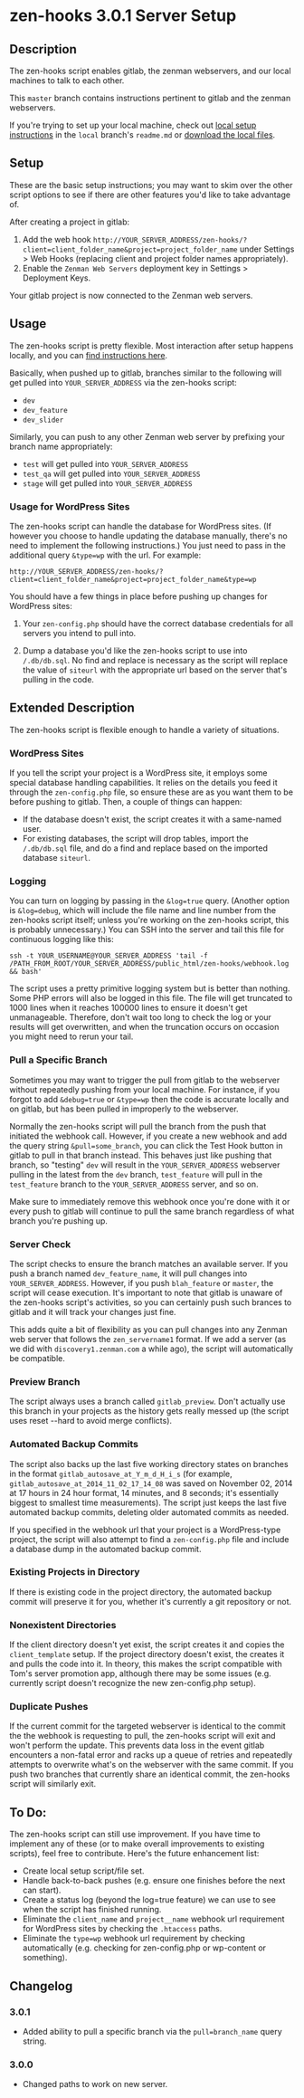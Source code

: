 # zen-hooks 3.0.1 Server Setup

## Description
The zen-hooks script enables gitlab, the zenman webservers, and our local machines to talk to each other.

This ``master`` branch contains instructions pertinent to gitlab and the zenman webservers.

If you're trying to set up your local machine, check out [local setup instructions](http://git.zenman.com/tcmulder/zen-hooks/tree/local) in the ``local`` branch's ``readme.md`` or [download the local files](http://git.zenman.com/tcmulder/zenpository/repository/archive?ref=local).

## Setup
These are the basic setup instructions; you may want to skim over the other script options to see if there are other features you'd like to take advantage of.

After creating a project in gitlab:

1. Add the web hook ``http://YOUR_SERVER_ADDRESS/zen-hooks/?client=client_folder_name&project=project_folder_name`` under Settings > Web Hooks (replacing client and project folder names appropriately).
2. Enable the ``Zenman Web Servers`` deployment key in Settings > Deployment Keys.

Your gitlab project is now connected to the Zenman web servers.

## Usage
The zen-hooks script is pretty flexible. Most interaction after setup happens locally, and you can [find instructions here](http://git.zenman.com/tcmulder/zen-hooks/tree/local).

Basically, when pushed up to gitlab, branches similar to the following will get pulled into ``YOUR_SERVER_ADDRESS`` via the zen-hooks script:

- ``dev``
- ``dev_feature``
- ``dev_slider``

Similarly, you can push to any other Zenman web server by prefixing your branch name appropriately:

- ``test`` will get pulled into ``YOUR_SERVER_ADDRESS``
- ``test_qa`` will get pulled into ``YOUR_SERVER_ADDRESS``
- ``stage`` will get pulled into ``YOUR_SERVER_ADDRESS``

### Usage for WordPress Sites
The zen-hooks script can handle the database for WordPress sites. (If however you choose to handle updating the database manually, there's no need to implement the following instructions.) You just need to pass in the additional query ``&type=wp`` with the url. For example:

``http://YOUR_SERVER_ADDRESS/zen-hooks/?client=client_folder_name&project=project_folder_name&type=wp``

You should have a few things in place before pushing up changes for WordPress sites:

1. Your ``zen-config.php`` should have the correct database credentials for all servers you intend to pull into.

2. Dump a database you'd like the zen-hooks script to use into ``/.db/db.sql``. No find and replace is necessary as the script will replace the value of ``siteurl`` with the appropriate url based on the server that's pulling in the code.

## Extended Description
The zen-hooks script is flexible enough to handle a variety of situations.

### WordPress Sites
If you tell the script your project is a WordPress site, it employs some special database handling capabilities. It relies on the details you feed it through the ``zen-config.php`` file, so ensure these are as you want them to be before pushing to gitlab. Then, a couple of things can happen:

- If the database doesn't exist, the script creates it with a same-named user.
- For existing databases, the script will drop tables, import the ``/.db/db.sql`` file, and do a find and replace based on the imported database ``siteurl``.

### Logging
You can turn on logging by passing in the ``&log=true`` query. (Another option is ``&log=debug``, which will include the file name and line number from the zen-hooks script itself; unless you're working on the zen-hooks script, this is probably unnecessary.) You can SSH into the server and tail this file for continuous logging like this:

``ssh -t YOUR_USERNAME@YOUR_SERVER_ADDRESS 'tail -f /PATH_FROM_ROOT/YOUR_SERVER_ADDRESS/public_html/zen-hooks/webhook.log  && bash'``

The script uses a pretty primitive logging system but is better than nothing. Some PHP errors will also be logged in this file. The file will get truncated to 1000 lines when it reaches 100000 lines to ensure it doesn't get unmanageable. Therefore, don't wait too long to check the log or your results will get overwritten, and when the truncation occurs on occasion you might need to rerun your tail.

### Pull a Specific Branch
Sometimes you may want to trigger the pull from gitlab to the webserver without repeatedly pushing from your local machine. For instance, if you forgot to add ``&debug=true`` or ``&type=wp`` then the code is accurate locally and on gitlab, but has been pulled in improperly to the webserver.

Normally the zen-hooks script will pull the branch from the push that initiated the webhook call. However, if you create a new webhook and add the query string ``&pull=some_branch``, you can click the Test Hook button in gitlab to pull in that branch instead. This behaves just like pushing that branch, so "testing" ``dev`` will result in the ``YOUR_SERVER_ADDRESS`` webserver pulling in the latest from the ``dev`` branch, ``test_feature`` will pull in the ``test_feature`` branch to the ``YOUR_SERVER_ADDRESS`` server, and so on.

Make sure to immediately remove this webhook once you're done with it or every push to gitlab will continue to pull the same branch regardless of what branch you're pushing up.

### Server Check
The script checks to ensure the branch matches an available server. If you push a branch named ``dev_feature_name``, it will pull changes into ``YOUR_SERVER_ADDRESS``. However, if you push ``blah_feature`` or ``master``, the script will cease execution. It's important to note that gitlab is unaware of the zen-hooks script's activities, so you can certainly push such brances to gitlab and it will track your changes just fine.

This adds quite a bit of flexibility as you can pull changes into any Zenman web server that follows the ``zen_servername1`` format. If we add a server (as we did with ``discovery1.zenman.com`` a while ago), the script will automatically be compatible.

### Preview Branch
The script always uses a branch called ``gitlab_preview``. Don't actually use this branch in your projects as the history gets really messed up (the script uses reset --hard to avoid merge conflicts).

### Automated Backup Commits
The script also backs up the last five working directory states on branches in the format ``gitlab_autosave_at_Y_m_d_H_i_s`` (for example, ``gitlab_autosave_at_2014_11_02_17_14_08`` was saved on November 02, 2014 at 17 hours in 24 hour format, 14 minutes, and 8 seconds; it's essentially biggest to smallest time measurements). The script just keeps the last five automated backup commits, deleting older automated commits as needed.

If you specified in the webhook url that your project is a WordPress-type project, the script will also attempt to find a ``zen-config.php`` file and include a database dump in the automated backup commit.

### Existing Projects in Directory
If there is existing code in the project directory, the automated backup commit will preserve it for you, whether it's currently a git repository or not.

### Nonexistent Directories
If the client directory doesn't yet exist, the script creates it and copies the ``client_template`` setup. If the project directory doesn't exist, the creates it and pulls the code into it. In theory, this makes the script compatible with Tom's server promotion app, although there may be some issues (e.g. currently script doesn't recognize the new zen-config.php setup).

### Duplicate Pushes
If the current commit for the targeted webserver is identical to the commit the the webhook is requesting to pull, the zen-hooks script will exit and won't perform the update. This prevents data loss in the event gitlab encounters a non-fatal error and racks up a queue of retries and repeatedly attempts to overwrite what's on the webserver with the same commit. If you push two branches that currently share an identical commit, the zen-hooks script will similarly exit.

## To Do:
The zen-hooks script can still use improvement. If you have time to implement any of these (or to make overall improvements to existing scripts), feel free to contribute. Here's the future enhancement list:

- Create local setup script/file set.
- Handle back-to-back pushes (e.g. ensure one finishes before the next can start).
- Create a status log (beyond the log=true feature) we can use to see when the script has finished running.
- Eliminate the ``client_name`` and ``project__name`` webhook url requirement for WordPress sites by checking the ``.htaccess`` paths.
- Eliminate the ``type=wp`` webhook url requirement by checking automatically (e.g. checking for zen-config.php or wp-content or something).

## Changelog

### 3.0.1
- Added ability to pull a specific branch via the ``pull=branch_name`` query string.

### 3.0.0
- Changed paths to work on new server.
